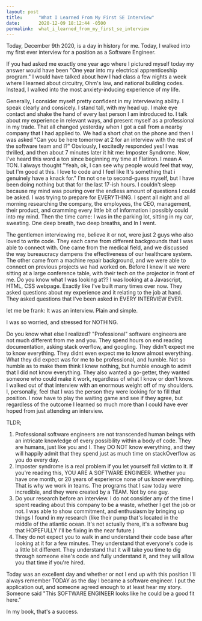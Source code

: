 ```yaml
---
layout: post
title:      "What I Learned From My First SE Interview"
date:       2020-12-09 18:12:44 -0500
permalink:  what_i_learned_from_my_first_se_interview
---
```



Today, December 9th 2020, is a day in history for me. Today, I walked into my first ever interview for a position as a Software Engineer.

If you had asked me exactly one year ago where I pictured myself today my answer would have been "One year into my  electrical apprenticeship program." I would have talked about how I had class a few nights a week where I learned about circuitry, Ohm's law, and national building codes. Instead, I walked into the most anxiety-inducing experience of my life.

Generally, I consider myself pretty confident in my interviewing ability. I speak clearly and consicely. I stand tall, with my head up. I make eye contact and shake the hand of every last person I am introduced to. I talk about my experience in relevant ways, and present myself as a professional in my trade. That all changed yesterday when I got a call from a nearby company that I had applied to. We had a short chat on the phone and then I was asked "Can you be here tomorrow at 2 for an interview with the rest of the software team and I?" Obviously, I excitedly responded yes! I was thrilled, and then about 7 minutes later it hit me: Imposter Syndrome.
Now, I've heard this word a ton since beginning my time at Flatiron. I mean A TON. I always thought "Yeah, ok, I can see why people would feel that way, but I'm good at this. I love to code and I feel like It's something that i genuinely have a knack for." I'm not one to second-guess myself, but I have been doing nothing but that for the last 17-ish hours. I couldn't sleep because my mind was pouring over the endless amount of questions I could be asked. I was trying to prepare for EVERYTHING. I spent all night and all morning researching the company, the employees, the CEO, management, their product, and cramming every little bit of information i possibly could into my mind.
Then the time came: I was in the parking lot, sitting in my car, sweating. One deep breath, two deep breaths, and In I went.

The gentlemen interviewing me, believe it or not, were just 2 guys who also loved to write code. They each came from different backgrounds that I was able to connect with. One came from the medical field, and we discussed the way bureaucracy dampens the effectiveness of our healthcare system. The other came from a machine repair background, and we were able to connect on previous projects we had worked on. Before I knew it we were sitting at a large conference table, with their tech on the projector in front of me.
Do you know what I was looking at?? I was looking at a Javascript, HTML, CSS webpage. Exactly like I've built many times over now. They asked questions about my experience and it relating to the job at hand. They asked questions that I've been asked in EVERY INTERVIEW EVER.

let me be frank: It was an interview. Plain and simple.

I was so worried, and stressed for NOTHING.

Do you know what else I realized? "Professional" software engineers are not much different from me and you. They spend hours on end reading documentation, asking stack overflow, and googling. They didn't expect me to know everything. They didnt even expect me to know almost everything. What they did expect was for me to be professional, and humble. Not so humble as to make them think I knew nothing, but humble enough to admit that I did not know everything. They also wanted a go-getter, they wanted someone who could make it work, regardless of what I know or don't know.
I walked out of that interview with an enormous weight off of my shoulders. I, personally, feel that I was the person they were looking for to fill that position. I now have to play the waiting game and see if they agree, but regardless of the outcome I learned so much more than I could have ever hoped from just attending an interview.

TLDR; 
1. Professional software engineers are not transcended human beings with an intricate knowledge of every possibility within a body of code. They are humans, just like you and I. They DO NOT know everything, and they will happily admit that they spend just as much time on stackOverflow as you do every day.
2. Imposter syndrome is a real problem if you let yourself fall victim to it. If you're reading this, YOU ARE A SOFTWARE ENGINEER. Whether you have one month, or 20 years of experience none of us know everything. That is why we work in teams. The programs that I saw today were incredible, and they were created by a TEAM. Not by one guy.
3. Do your research before an interview. I do not consider any of the time I spent reading about this company to be a waste, whether I get the job or not. I was able to show commitment, and enthusiasm by bringing up things I found in my research (like their pump that's located in the middle of the atlantic ocean. It's not actually there, it's a software bug that HOPEFULLY I'll be fixing in the near future.) 
4. They do not expect you to walk in and understand their code base after looking at it for a few minutes. They understand that everyone's code is a little bit different. They understand that it will take you time to dig through someone else's code and fully understand it, and they will allow you that time if you're hired.

Today was an excellent day and whether or not I end up with this position I'll always remember TODAY as the day I became a software engineer. I put the application out, and someone agreed enough to at least hear my story. Someone said "This SOFTWARE ENGINEER looks like he could be a good fit here." 

In my book, that's a success.
